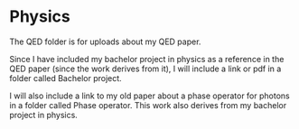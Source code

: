 # Physics

The QED folder is for uploads about my QED paper.

Since I have included my bachelor project in physics as a reference in the QED paper (since the work derives from it), I will include a link or pdf in a folder called Bachelor project.

I will also include a link to my old paper about a phase operator for photons in a folder called Phase operator. This work also derives from my bachelor project in physics.